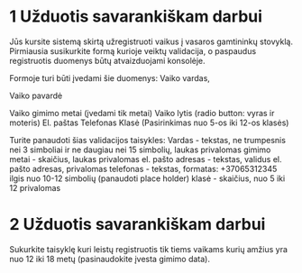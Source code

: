 # 1 Užduotis savarankiškam darbui

Jūs kursite sistemą skirtą užregistruoti vaikus į vasaros gamtininkų stovyklą. Pirmiausia susikurkite formą kurioje veiktų validacija, o paspaudus registruotis duomenys būtų atvaizduojami konsolėje.

Formoje turi būti įvedami šie duomenys:
Vaiko vardas,

Vaiko pavardė

Vaiko gimimo metai (įvedami tik metai)
Vaiko lytis (radio button: vyras ir moteris)
El. paštas
Telefonas
Klasė (Pasirinkimas nuo 5-os iki 12-os klasės)

Turite panaudoti šias validacijos taisykles:
Vardas - tekstas, ne trumpesnis nei 3 simboliai ir ne daugiau nei 15 simbolių, laukas privalomas
gimimo metai - skaičius, laukas privalomas
el. pašto adresas - tekstas, validus el. pašto adresas, privalomas
telefonas - tekstas, formatas: +37065312345 ilgis nuo 10-12 simbolių (panaudoti place holder)
klasė - skaičius, nuo 5 iki 12 privalomas

# 2 Užduotis savarankiškam darbui
Sukurkite taisyklę kuri leistų registruotis tik tiems vaikams kurių amžius yra nuo 12 iki 18 metų (pasinaudokite įvesta gimimo data).
